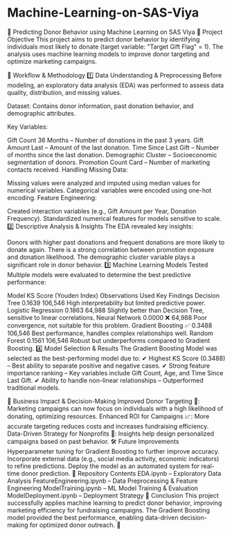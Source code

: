 # Machine-Learning-on-SAS-Viya
🎯 Predicting Donor Behavior using Machine Learning on SAS Viya
📌 Project Objective
This project aims to predict donor behavior by identifying individuals most likely to donate (target variable: "Target Gift Flag" = 1). The analysis uses machine learning models to improve donor targeting and optimize marketing campaigns.

🔄 Workflow & Methodology
1️⃣ Data Understanding & Preprocessing
Before modeling, an exploratory data analysis (EDA) was performed to assess data quality, distribution, and missing values.

Dataset: Contains donor information, past donation behavior, and demographic attributes.

Key Variables:

Gift Count 36 Months – Number of donations in the past 3 years.
Gift Amount Last – Amount of the last donation.
Time Since Last Gift – Number of months since the last donation.
Demographic Cluster – Socioeconomic segmentation of donors.
Promotion Count Card – Number of marketing contacts received.
Handling Missing Data:

Missing values were analyzed and imputed using median values for numerical variables.
Categorical variables were encoded using one-hot encoding.
Feature Engineering:

Created interaction variables (e.g., Gift Amount per Year, Donation Frequency).
Standardized numerical features for models sensitive to scale.
2️⃣ Descriptive Analysis & Insights
The EDA revealed key insights:

Donors with higher past donations and frequent donations are more likely to donate again.
There is a strong correlation between promotion exposure and donation likelihood.
The demographic cluster variable plays a significant role in donor behavior.
3️⃣ Machine Learning Models Tested
Multiple models were evaluated to determine the best predictive performance:

Model	KS Score (Youden Index)	Observations Used	Key Findings
Decision Tree	0.1639	106,546	High interpretability but limited predictive power.
Logistic Regression	0.1863	64,988	Slightly better than Decision Tree, sensitive to linear correlations.
Neural Network	0.0000 ❌	64,988	Poor convergence, not suitable for this problem.
Gradient Boosting ✅	0.3488	106,546	Best performance, handles complex relationships well.
Random Forest	0.1561	106,546	Robust but underperforms compared to Gradient Boosting.
4️⃣ Model Selection & Results
The Gradient Boosting Model was selected as the best-performing model due to:
✔ Highest KS Score (0.3488) – Best ability to separate positive and negative cases.
✔ Strong feature importance ranking – Key variables include Gift Count, Age, and Time Since Last Gift.
✔ Ability to handle non-linear relationships – Outperformed traditional models.

🚀 Business Impact & Decision-Making
Improved Donor Targeting 🎯: Marketing campaigns can now focus on individuals with a high likelihood of donating, optimizing resources.
Enhanced ROI for Campaigns 📈: More accurate targeting reduces costs and increases fundraising efficiency.
Data-Driven Strategy for Nonprofits 🤝: Insights help design personalized campaigns based on past behavior.
🛠️ Future Improvements
Hyperparameter tuning for Gradient Boosting to further improve accuracy.
Incorporate external data (e.g., social media activity, economic indicators) to refine predictions.
Deploy the model as an automated system for real-time donor prediction.
📂 Repository Contents
EDA.ipynb – Exploratory Data Analysis
FeatureEngineering.ipynb – Data Preprocessing & Feature Engineering
ModelTraining.ipynb – ML Model Training & Evaluation
ModelDeployment.ipynb – Deployment Strategy
📢 Conclusion
This project successfully applies machine learning to predict donor behavior, improving marketing efficiency for fundraising campaigns. The Gradient Boosting model provided the best performance, enabling data-driven decision-making for optimized donor outreach. 🚀
